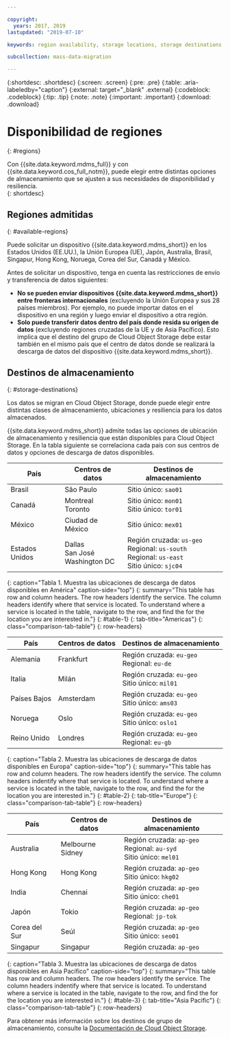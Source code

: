 ```yaml
---

copyright:
  years: 2017, 2019
lastupdated: "2019-07-10"

keywords: region availability, storage locations, storage destinations

subcollection: mass-data-migration

---
```


{:shortdesc: .shortdesc}
{:screen: .screen}
{:pre: .pre}
{:table: .aria-labeledby="caption"}
{:external: target="_blank" .external}
{:codeblock: .codeblock}
{:tip: .tip}
{:note: .note}
{:important: .important}
{:download: .download}

# Disponibilidad de regiones
{: #regions}

Con {{site.data.keyword.mdms_full}} y con {{site.data.keyword.cos_full_notm}}, puede elegir entre distintas opciones de almacenamiento que se ajusten a sus necesidades de disponibilidad y resiliencia.  
{: shortdesc}

## Regiones admitidas
{: #available-regions}

Puede solicitar un dispositivo {{site.data.keyword.mdms_short}} en los Estados Unidos (EE.UU.), la Unión Europea (UE), Japón, Australia, Brasil, Singapur, Hong Kong, Noruega, Corea del Sur, Canadá y México.

Antes de solicitar un dispositivo, tenga en cuenta las restricciones de envío y transferencia de datos siguientes:

- **No se pueden enviar dispositivos {{site.data.keyword.mdms_short}} entre fronteras internacionales** (excluyendo la Unión Europea y sus 28 países miembros). Por ejemplo, no puede importar datos en el dispositivo en una región y luego enviar el dispositivo a otra región.
- **Solo puede transferir datos dentro del país donde resida su origen de datos** (excluyendo regiones cruzadas de la UE y de Asia Pacífico). Esto implica que el destino del grupo de Cloud Object Storage debe estar también en el mismo país que el centro de datos donde se realizará la descarga de datos del dispositivo {{site.data.keyword.mdms_short}}. 

## Destinos de almacenamiento
{: #storage-destinations}

Los datos se migran en Cloud Object Storage, donde puede elegir entre distintas clases de almacenamiento, ubicaciones y resiliencia para los datos almacenados. 

{{site.data.keyword.mdms_short}} admite todas las opciones de ubicación de almacenamiento y resiliencia que están disponibles para Cloud Object Storage. En la tabla siguiente se correlaciona cada país con sus centros de datos y opciones de descarga de datos disponibles.

| País | Centros de datos | Destinos de almacenamiento |
|-----|-----|----|
| Brasil | São Paulo | Sitio único: `sao01`  |
| Canadá | Montreal<br>Toronto | Sitio único: `mon01` <br>Sitio único: `tor01` |
| México| Ciudad de México | Sitio único: `mex01` |
| Estados Unidos|  Dallas<br>San José<br>Washington DC | Región cruzada: `us-geo`<br>Regional: `us-south`<br>Regional: `us-east`<br>Sitio único: `sjc04` |
{: caption="Tabla 1. Muestra las ubicaciones de descarga de datos disponibles en América" caption-side="top"}
{: summary="This table has row and column headers. The row headers identify the service. The column headers identify where that service is located. To understand where a service is located in the table, navigate to the row, and find the for the location you are interested in."}
{: #table-1}
{: tab-title="Americas"}
{: class="comparison-tab-table"}
{: row-headers}

| País | Centros de datos | Destinos de almacenamiento |
|-----|-----|----|
| Alemania | Frankfurt | Región cruzada: `eu-geo`<br>Regional: `eu-de`  | 
| Italia | Milán | Región cruzada: `eu-geo`<br>Sitio único: `mil01`  | 
| Países Bajos | Amsterdam | Región cruzada: `eu-geo`<br>Sitio único: `ams03`| 
| Noruega| Oslo | Región cruzada: `eu-geo`<br>Sitio único: `oslo1`  | 
| Reino Unido | Londres | Región cruzada: `eu-geo`<br>Regional: `eu-gb`  |
{: caption="Tabla 2. Muestra las ubicaciones de descarga de datos disponibles en Europa" caption-side="top"}
{: summary="This table has row and column headers. The row headers identify the service. The column headers indentify where that service is located. To understand where a service is located in the table, navigate to the row, and find the for the location you are interested in."}
{: #table-2}
{: tab-title="Europe"}
{: class="comparison-tab-table"}
{: row-headers}

| País | Centros de datos | Destinos de almacenamiento |
|-----|-----|----|
| Australia | Melbourne<br>Sídney |  Región cruzada: `ap-geo`<br>Regional: `au-syd`<br>Sitio único: `mel01`  |
| Hong Kong | Hong Kong | Región cruzada: `ap-geo`<br>Sitio único: `hkg02`  |
| India | Chennai | Región cruzada: `ap-geo`<br>Sitio único: `che01` | 
| Japón | Tokio | Región cruzada: `ap-geo`<br>Regional: `jp-tok`  |
| Corea del Sur| Seúl | Región cruzada: `ap-geo`<br>Sitio único: `seo01`  | 
| Singapur | Singapur | Región cruzada: `ap-geo` | 
{: caption="Tabla 3. Muestra las ubicaciones de descarga de datos disponibles en Asia Pacífico" caption-side="top"}
{: summary="This table has row and column headers. The row headers identify the service. The column headers indentify where that service is located. To understand where a service is located in the table, navigate to the row, and find the for the location you are interested in."}
{: #table-3}
{: tab-title="Asia Pacific"}
{: class="comparison-tab-table"}
{: row-headers}

Para obtener más información sobre los destinos de grupo de almacenamiento, consulte la
[Documentación de Cloud Object Storage](/docs/services/cloud-object-storage/basics?topic=cloud-object-storage-endpoints).
